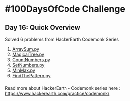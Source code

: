 # #100DaysOfCode Challenge
## Day 16: Quick Overview
Solved 6 problems from HackerEarth Codemonk Series
1. [ArraySum.py](https://github.com/sandeep-krishna/100DaysOfCode/blob/master/Day%2016/ArraySum.py)
2. [MagicalTree.py](https://github.com/sandeep-krishna/100DaysOfCode/blob/master/Day%2016/MagicalTree.py)
3. [CountNumbers.py](https://github.com/sandeep-krishna/100DaysOfCode/blob/master/Day%2016/CountNumbers.py)
5. [SetNumbers.py](https://github.com/sandeep-krishna/100DaysOfCode/blob/master/Day%2016/SetNumbers.py)
6. [MinMax.py](https://github.com/sandeep-krishna/100DaysOfCode/blob/master/Day%2016/MinMax.py)
7. [FindThePattern.py](https://github.com/sandeep-krishna/100DaysOfCode/blob/master/Day%2016/FindThePattern.py)
### 
Read more about HackerEarth - Codemonk series here : https://www.hackerearth.com/practice/codemonk/